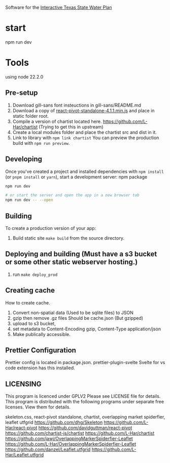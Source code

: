 Software for the [Interactive Texas State Water Plan](https://texasstatewaterplan.org)

# start
npm run dev

# Tools
using node 22.2.0

## Pre-setup 
1. Download gill-sans font insteuctions in gill-sans/README.md
2. Download a copy of [react-pivot-standalone-4.1.1.min.js](https://github.com/TNRIS/iswp/blob/main/static/react-pivot-standalone-4.1.1.min.js) and place in static folder root.
3. Compile a version of chartist located here. https://github.com/L-Har/chartist (Trying to get this in upstream)
4. Create a local modules folder and place the chartist src and dist in it.
5. Link to library with `npm link chartist`
   You can preview the production build with `npm run preview`.

## Developing
Once you've created a project and installed dependencies with `npm install` (or `pnpm install` or `yarn`), start a development server:
npm package

```bash
npm run dev

# or start the server and open the app in a new browser tab
npm run dev -- --open
```

## Building
To create a production version of your app:
1. Build static site `make build` from the source directory.

## Deploying and building (Must have a s3 bucket or some other static webserver hosting.)
1. run `make deploy_prod`

## Creating cache
How to create cache.

1. Convert non-spatial data (Used to be sqlite files) to JSON
2. gzip then remove .gz files Should be cache.json (But gzipped)
3. upload to s3 bucket,
4. set metadata to Content-Encoding gzip, Content-Type application/json
5. Make publically accessible.

## Prettier Configuration
Prettier config is located in package.json.
prettier-plugin-svelte Svelte for vs code extension has this installed.

## LICENSING
This program is licenced under GPLV2 Please see LICENSE file for details.
This program is distributed with the following programs under separate free licenses. View them for details.

skeleton.css, react-pivot standalone, chartist, overlapping market spiderfier, leaflet utfgrid
https://github.com/dhg/Skeleton
https://github.com/L-Har/react-pivot
https://github.com/davidguttman/react-pivot
https://github.com/chartist-js/chartist
https://github.com/L-Har/chartist
https://github.com/jawj/OverlappingMarkerSpiderfier-Leaflet
https://github.com/L-Har/OverlappingMarkerSpiderfier-Leaflet
https://github.com/danzel/Leaflet.utfgrid
https://github.com/L-Har/Leaflet.utfgrid